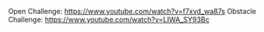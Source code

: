 Open Challenge: https://www.youtube.com/watch?v=f7xvd_wa87s
Obstacle Challenge: https://www.youtube.com/watch?v=LIWA_SY93Bc
